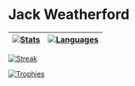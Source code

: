 # Jack Weatherford

[![Stats](https://github-readme-stats.vercel.app/api?username=jackweatherford&hide=prs,issues,contribs&count_private=true&custom_title=Jack%27s%20Stats&hide_border=true&show_icons=true&theme=react)](https://jackweatherford.github.io/) | [![Languages](https://github-readme-stats.vercel.app/api/top-langs/?username=jackweatherford&exclude_repo=PythonInterpreter,JstrisBot&count_private=true&hide_border=true&layout=compact&show_icons=true&theme=react)](https://jackweatherford.github.io/)
-|-

[![Streak](https://github-readme-streak-stats.herokuapp.com?user=jackweatherford&theme=dark)](https://jackweatherford.github.io/)

[![Trophies](https://github-profile-trophy.vercel.app/?username=jackweatherford&title=Commits,Stars,Repositories&no-frame=true&theme=darkhub)](https://jackweatherford.github.io/)
